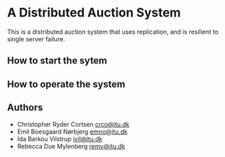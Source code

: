 # A Distributed Auction System

This is a distributed auction system that uses replication, and is resilient to single server failure.

## How to start the sytem

## How to operate the system

## Authors

* Christopher Ryder Cortsen crco@itu.dk
* Emil Boesgaard Nørbjerg emno@itu.dk
* Ida Barkou Vilstrup ivil@itu.dk
* Rebecca Due Mylenberg remy@itu.dk
